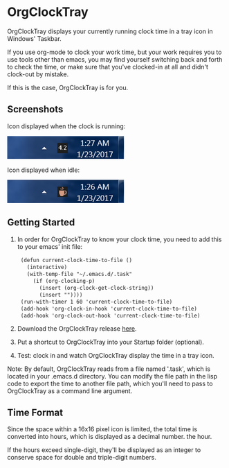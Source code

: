 # OrgClockTray

OrgClockTray displays your currently running clock time in a tray
icon in Windows' Taskbar.

If you use org-mode to clock your work time, but your work requires you to
use tools other than emacs, you may find yourself switching back and
forth to check the time, or make sure that you've clocked-in at
all and didn't clock-out by mistake.

If this is the case, OrgClockTray is for you.

## Screenshots

Icon displayed when the clock is running:

![Icon displayed when the clock's running](https://github.com/schmendrik/OrgClockTray/blob/master/Resources/Screenshot2.png
 "Active clock")

Icon displayed when idle:

![Icon displayed when idle](https://github.com/schmendrik/OrgClockTray/blob/master/Resources/Screenshot1.png
 "No active clock")

## Getting Started

1. In order for OrgClockTray to know your clock time, you need to add this to your emacs' init file:

        (defun current-clock-time-to-file ()
          (interactive)
          (with-temp-file "~/.emacs.d/.task"
            (if (org-clocking-p)
              (insert (org-clock-get-clock-string))
              (insert ""))))
        (run-with-timer 1 60 'current-clock-time-to-file)
        (add-hook 'org-clock-in-hook 'current-clock-time-to-file)
        (add-hook 'org-clock-out-hook 'current-clock-time-to-file)

2. Download the OrgClockTray release [here](https://github.com/schmendrik/OrgClockTray/releases).
3. Put a shortcut to OrgClockTray into your Startup folder (optional).
4. Test: clock in and watch OrgClockTray display the time in a tray icon.

Note: By default, OrgClockTray reads from a file 
named '.task', which is located in your .emacs.d directory. You can
modify the file path in the lisp code to export the time to another
file path, which you'll need to pass to OrgClockTray as a command line
argument.

## Time Format

Since the space within a 16x16 pixel icon is limited, the total time
is converted into hours, which is displayed as a decimal number.
the hour.

If the hours exceed single-digit, they'll be displayed as an integer to conserve space for double and triple-digit numbers.
